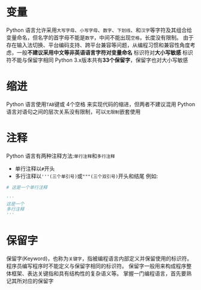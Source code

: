 # 变量
Python 语言允许采用`大写字母`、`小写字母`、`数字`、`下划线`、和`汉字`等字符及其组合给变量命名，但名字的首字母不能是`数字`，中间不能出现`空格`，长度没有限制。
由于存在输入法切换、平台编码支持、跨平台兼容等问题，从编程习惯和兼容性角度考虑，一般**不建议采用中文等非英语语言字符对变量命名**
标识符对**大小写敏感**
标识符不能与保留字相同
Python 3.x版本共有**33个保留字**，保留字也对大小写敏感

# 缩进
Python 语言使用`TAB`键或 4个空格 来实现代码的缩进，但两者不建议混用
Python 语言对语句之间的层次关系没有限制，可以`无限制`嵌套使用

# 注释
Python 语言有两种注释方法:`单行注释`和`多行注释`
+ 单行注释以`#`开头
+ 多行注释以`'''(三个单引号)`或`"""(三个双引号)`开头和结尾
例如:
```python
# 这是一个单行注释

'''
这是一个
多行注释
'''
```

# 保留字
保留字(Keyword)，也称为`关键字`，指被编程语言内部定义并保留使用的标识符。程序员编写程序时不能定义与保留字相同的标识符。
保留字一般用来构成程序整体框架、表达关键指和具有结构性的复杂语义等。
掌握一门编程语言，首先要熟记其所对应的保留字
